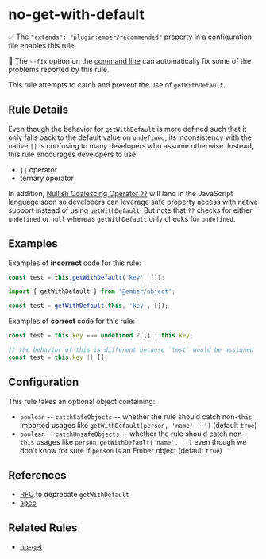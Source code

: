 # no-get-with-default

:white_check_mark: The `"extends": "plugin:ember/recommended"` property in a configuration file enables this rule.

:wrench: The `--fix` option on the [command line](https://eslint.org/docs/user-guide/command-line-interface#fixing-problems) can automatically fix some of the problems reported by this rule.

This rule attempts to catch and prevent the use of `getWithDefault`.

## Rule Details

Even though the behavior for `getWithDefault` is more defined such that it only falls back to the default value on `undefined`, its inconsistency with the native `||` is confusing to many developers who assume otherwise. Instead, this rule encourages developers to use:

- `||` operator
- ternary operator

In addition, [Nullish Coalescing Operator `??`](https://github.com/tc39/proposal-nullish-coalescing) will land in the JavaScript language soon so developers can leverage safe property access with native support instead of using `getWithDefault`. But note that `??` checks for either `undefined` or `null` whereas `getWithDefault` only checks for `undefined`.

## Examples

Examples of **incorrect** code for this rule:

```js
const test = this.getWithDefault('key', []);
```

```js
import { getWithDefault } from '@ember/object';

const test = getWithDefault(this, 'key', []);
```

Examples of **correct** code for this rule:

```js
const test = this.key === undefined ? [] : this.key;
```

```js
// the behavior of this is different because `test` would be assigned `[]` on any falsy value instead of on only `undefined`.
const test = this.key || [];
```

## Configuration

This rule takes an optional object containing:

- `boolean` -- `catchSafeObjects` -- whether the rule should catch non-`this` imported usages like `getWithDefault(person, 'name', '')` (default `true`)
- `boolean` -- `catchUnsafeObjects` -- whether the rule should catch non-`this` usages like `person.getWithDefault('name', '')` even though we don't know for sure if `person` is an Ember object (default `true`)

## References

- [RFC](https://github.com/emberjs/rfcs/pull/554/) to deprecate `getWithDefault`
- [spec](http://api.emberjs.com/ember/3.13/functions/@ember%2Fobject/getWithDefault)

## Related Rules

- [no-get](no-get.md)
